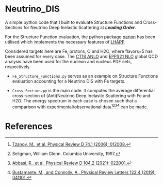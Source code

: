 # Neutrino_DIS
A simple python code that I built to evaluate Structure Functions and Cross-Sections for Neutrino Deep Inelastic Scattering at ***Leading Order***.

For the Structure Function evaluation, the python package [parton](https://github.com/DavidMStraub/parton) has been utilised which implements the necessary features of [LHAPF](https://www.lhapdf.org/index.html). 

Considered targets here are Fe, protons, O and H2O, where flavors=5 has been assumed for every case.
The [CT18 ANLO](https://journals.aps.org/prd/abstract/10.1103/PhysRevD.103.014013) and [EPPS21 NLO](https://link.springer.com/article/10.1140/epjc/s10052-022-10359-0) global QCD analysis have been used for the nucleon and nucleus PDF sets, respectively.

- `Fe_Structure_Functions.py` serves as an example on Structure Functions evaluation accounting for a Neutrino DIS with Fe targets.

- `Cross_Section.py` is the main code. It computes the average differential cross-section of (Anti)Neutrino Deep Inelastic Scattering with Fe and H2O. The energy spectrum in each case is chosen such that
a comparison with experimental/observational data[^1][^2][^3][^4] can be made.


# References
[^1]: [Tzanov, M., et al. Physical Review D 74.1 (2006): 012008.](https://journals.aps.org/prd/abstract/10.1103/PhysRevD.74.012008)
[^2]: Seligman, William Glenn. Columbia University, 1997.
[^3]: [Abbasi, R., et al. Physical Review D 104.2 (2021): 022001.](https://journals.aps.org/prd/abstract/10.1103/PhysRevD.104.022001)
[^4]: [Bustamante, M., and Connolly, A., Physical Review Letters 122.4 (2019): 041101.](https://journals.aps.org/prl/abstract/10.1103/PhysRevLett.122.041101)
